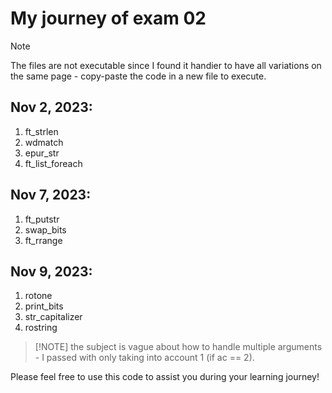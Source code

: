 # My journey of exam 02

> [!NOTE]
> The files are not executable since I found it handier to have all variations on the same page - copy-paste the code in a new file to execute.

## Nov 2, 2023:
1. ft_strlen
2. wdmatch
3. epur_str
4. ft_list_foreach

## Nov 7, 2023:
1. ft_putstr
2. swap_bits
3. ft_rrange

## Nov 9, 2023:
1. rotone
2. print_bits
3. str_capitalizer
4. rostring 
>[!NOTE] the subject is vague about how to handle multiple arguments - I passed with only taking into account 1 (if ac == 2).

Please feel free to use this code to assist you during your learning journey!